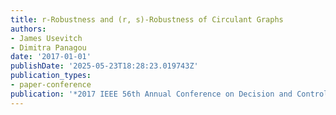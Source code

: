 ```yaml
---
title: r-Robustness and (r, s)-Robustness of Circulant Graphs
authors:
- James Usevitch
- Dimitra Panagou
date: '2017-01-01'
publishDate: '2025-05-23T18:28:23.019743Z'
publication_types:
- paper-conference
publication: '*2017 IEEE 56th Annual Conference on Decision and Control (CDC)*'
---
```


